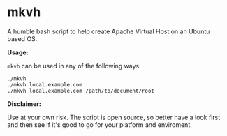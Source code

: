 # mkvh
A humble bash script to help create Apache Virtual Host on an Ubuntu based OS.  

**Usage:**

`mkvh` can be used in any of the following ways.

```
./mkvh
./mkvh local.example.com
./mkvh local.example.com /path/to/document/root
```

**Disclaimer:**

Use at your own risk. The script is open source, so better have a look first and then see if it's good to go for your platform and enviroment.
